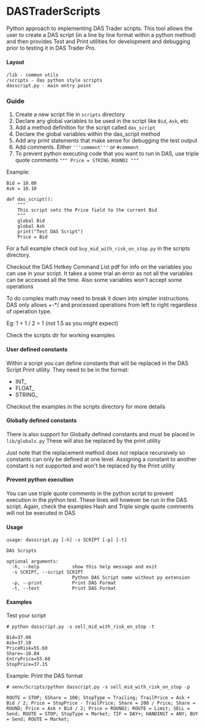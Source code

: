 # DASTraderScripts
Python approach to implementing DAS Trader scripts.
This tool allows the user to create a DAS script (in a line by line format within a python method) and then provides Test and Print utilities for development and debugging prior to testing it in DAS Trader Pro.

#### Layout
```
/lib - common utils
/scripts - das python style scripts
dasscript.py - main entry point
```


### Guide
1) Create a new script file in `scripts` directory
2) Declare any global variables to be used in the script like `Bid`, `Ask`, etc
3) Add a method definition for the script called `das_script`
4) Declare the global variables within the das_script method
5) Add any print statements that make sense for debugging the test output
6) Add comments. Either `'''comment'''` or `#comment`
7) To prevent python executing code that you want to run in DAS, use triple quote comments `""" Price = STRING_ROUND2 """`

Example:
```
Bid = 10.00
Ask = 10.10

def das_script():
    """
    This script sets the Price field to the current Bid
    """
    global Bid
    global Ask
    print("Test DAS Script")
    Price = Bid
```

For a full example check out `buy_mid_with_risk_on_stop.py` in the scripts directory. 

Checkout the DAS Hotkey Command List pdf for info on the variables you can use in your script. It takes a some trial an error as not all the variables can be accessed all the time. 
Also some variables won't accept some operations

To do complex math may need to break it down into simpler instructions. DAS only allows +-*/ and processed operations from left to right regardless of operation type.

Eg: 1 + 1 / 2 = 1 (not 1.5 as you might expect)

Check the scripts dir for working examples




#### User defined constants
Within a script you can define constants that will be replaced in the DAS Script Print utility.
They need to be in the format:
- INT_
- FLOAT_
- STRING_

Checkout the examples in the scripts directory for more details


#### Globally defined constants
There is also support for Globally defined constants and must be placed in `lib/globals.py`
These will also be replaced by the print utility

Just note that the replacement method does not replace recursively so constants can only be defined at one level. Assigning a constant to another constant is not supported and won't be replaced by the Print utility


#### Prevent python execution
You can use triple quote comments in the python script to prevent execution in the python test. These lines will however be run in the DAS script.
Again, check the examples
Hash and Triple single quote comments will not be executed in DAS


#### Usage
```
usage: dasscript.py [-h] -s SCRIPT [-p] [-t]

DAS Scripts

optional arguments:
  -h, --help            show this help message and exit
  -s SCRIPT, --script SCRIPT
                        Python DAS Script name without py extension
  -p, --print           Print DAS Format
  -t, --test            Print DAS Format

```

#### Examples
Test your script
```
# python dasscript.py -s sell_mid_with_risk_on_stop -t

Bid=37.00
Ask=37.10
PriceRisk=55.60
Share=-10.84
EntryPrice=55.60
StopPrice=37.15

```

Example: Print the DAS format
```
# venv/Scripts/python dasscript.py -s sell_mid_with_risk_on_stop -p

ROUTE = STOP; SShare = 100; StopType = Trailing; TrailPrice = Ask + Bid / 2; Price = StopPrice - TrailPrice; Share = 200 / Price; Share = ROUND; Price = Ask + Bid / 2; Price = ROUND2; ROUTE = Limit; SELL = Send; ROUTE = STOP; StopType = Market; TIF = DAY+; HANDINST = ANY; BUY = Send; ROUTE = Market;


